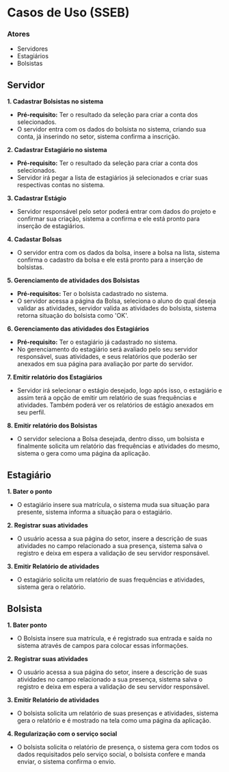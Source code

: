 # Casos de Uso (SSEB)

### Atores
* Servidores
* Estagiários
* Bolsistas


## Servidor
**1. Cadastrar Bolsistas no sistema**

  * **Pré-requisito:** Ter o resultado da seleção para criar a conta dos selecionados.
  * O servidor entra com os dados do bolsista no sistema, criando sua conta, já inserindo no setor, sistema confirma a inscrição.

**2. Cadastrar Estagiário no sistema**

  * **Pré-requisito:** Ter o resultado da seleção para criar a conta dos selecionados.
  * Servidor irá pegar a lista de estagiários já selecionados e criar suas respectivas contas no sistema.

**3. Cadastrar Estágio**

  * Servidor responsável pelo setor poderá entrar com dados do projeto e confirmar sua criação, sistema a confirma e ele está pronto para inserção de estagiários.

**4. Cadastar Bolsas**

  * O servidor entra com os dados da bolsa, insere a bolsa na lista, sistema confirma o cadastro da bolsa e ele está pronto para a inserção de bolsistas.

**5. Gerenciamento de atividades dos Bolsistas**

  * **Pré-requisitos:** Ter o bolsista cadastrado no sistema.
  * O servidor acessa a página da Bolsa, seleciona o aluno do qual deseja validar as atividades, servidor valida as atividades do bolsista, sistema retorna situação do bolsista como 'OK'.

**6. Gerenciamento das atividades dos Estagiários**

  * **Pré-requisito:** Ter o estagiário já cadastrado no sistema.
  * No gerenciamento do estagiário será avaliado pelo seu servidor responsável, suas atividades, e seus relatórios que poderão ser anexados em sua página para avaliação por parte do servidor.

**7. Emitir relatório dos Estagiários**

  * Servidor irá selecionar o estágio desejado, logo após isso, o estagiário e assim terá a opção de emitir um relatório de suas frequências e atividades. Também poderá ver os relatórios de estágio anexados em seu perfil.

**8. Emitir relatório dos Bolsistas**

  * O servidor seleciona a Bolsa desejada, dentro disso, um bolsista e finalmente solicita um relatório das frequências e atividades do mesmo, sistema o gera como uma página da aplicação.

## Estagiário

**1. Bater o ponto**

  * O estagiário insere sua matrícula, o sistema muda sua situação para presente, sistema informa a situação para o estagiário.

**2. Registrar suas atividades**

  * O usuário acessa a sua página do setor, insere a descrição de suas atividades no campo relacionado a sua presença, sistema salva o registro e deixa em espera a validação de seu servidor responsável.

**3. Emitir Relatório de atividades**

  * O estagiário solicita um relatório de suas frequências e atividades, sistema gera o relatório.

## Bolsista

**1.	Bater ponto**
  
  * O Bolsista insere sua matrícula, e é registrado sua entrada e saída no sistema através de campos para colocar essas informações.
  
**2.	Registrar suas atividades**

  * O usuário acessa a sua página do setor, insere a descrição de suas atividades no campo relacionado a sua presença, sistema salva o registro e deixa em espera a validação de seu servidor responsável.
  
**3.	Emitir Relatório de atividades**

  * O bolsista solicita um relatório de suas presenças e atividades, sistema gera o relatório e é mostrado na tela como uma página da aplicação.
  
**4.	Regularização com o serviço social**

  * O bolsista solicita o relatório de presença, o sistema gera com todos os dados requisitados pelo serviço social, o bolsista confere e manda enviar, o sistema confirma o envio.
